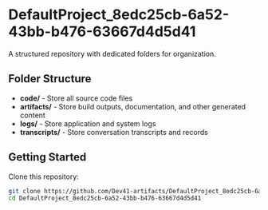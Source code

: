# DefaultProject_8edc25cb-6a52-43bb-b476-63667d4d5d41
A structured repository with dedicated folders for organization.

## Folder Structure

- **code/** - Store all source code files
- **artifacts/** - Store build outputs, documentation, and other generated content
- **logs/** - Store application and system logs
- **transcripts/** - Store conversation transcripts and records

## Getting Started

Clone this repository:
```bash
git clone https://github.com/Dev41-artifacts/DefaultProject_8edc25cb-6a52-43bb-b476-63667d4d5d41
cd DefaultProject_8edc25cb-6a52-43bb-b476-63667d4d5d41
```
